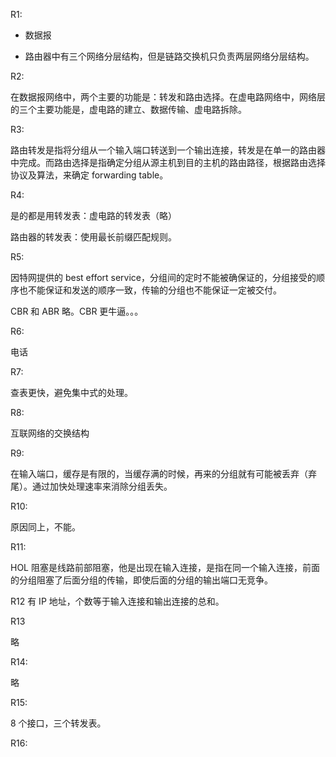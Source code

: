 R1: 

- 数据报

- 路由器中有三个网络分层结构，但是链路交换机只负责两层网络分层结构。

R2:

在数据报网络中，两个主要的功能是：转发和路由选择。在虚电路网络中，网络层的三个主要功能是，虚电路的建立、数据传输、虚电路拆除。

R3:

路由转发是指将分组从一个输入端口转送到一个输出连接，转发是在单一的路由器中完成。而路由选择是指确定分组从源主机到目的主机的路由路径，根据路由选择协议及算法，来确定 forwarding table。

R4:

是的都是用转发表：虚电路的转发表（略）

路由器的转发表：使用最长前缀匹配规则。

R5:

因特网提供的 best effort service，分组间的定时不能被确保证的，分组接受的顺序也不能保证和发送的顺序一致，传输的分组也不能保证一定被交付。

CBR 和 ABR 略。CBR 更牛逼。。。

R6:

电话

R7:

查表更快，避免集中式的处理。

R8:

互联网络的交换结构

R9:

在输入端口，缓存是有限的，当缓存满的时候，再来的分组就有可能被丢弃（弃尾）。通过加快处理速率来消除分组丢失。

R10:

原因同上，不能。

R11:

HOL 阻塞是线路前部阻塞，他是出现在输入连接，是指在同一个输入连接，前面的分组阻塞了后面分组的传输，即使后面的分组的输出端口无竞争。

R12
有 IP 地址，个数等于输入连接和输出连接的总和。

R13

略

R14:

略

R15:

8 个接口，三个转发表。

R16:


